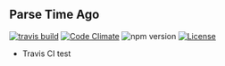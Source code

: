 ## Parse Time Ago

[![travis build](https://api.travis-ci.org/atom2ueki/parse-time-ago.svg?branch=master)](https://travis-ci.org/atom2ueki/parse-time-ago)
[![Code Climate](https://codeclimate.com/github/atom2ueki/parse-time-ago/badges/gpa.svg)](https://codeclimate.com/github/atom2ueki/parse-time-ago)
![npm version](https://img.shields.io/npm/v/npm.svg)
[![License](https://poser.pugx.org/laravel/lumen-framework/license.svg)](https://github.com/atom2ueki/parse-time-ago/blob/master/LICENSE)

- Travis CI test
